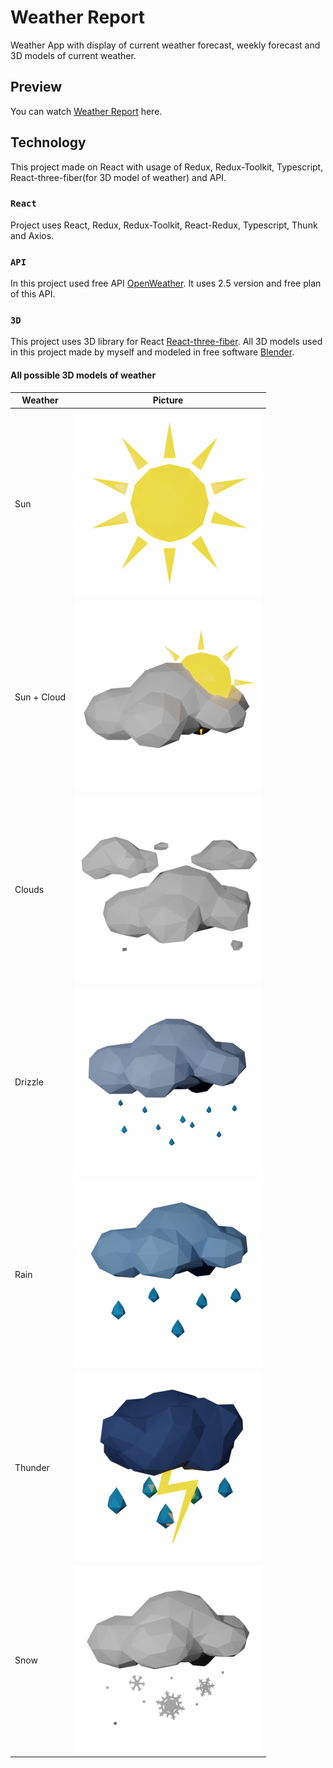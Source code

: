 # Weather Report

Weather App with display of current weather forecast, weekly forecast and 3D models of current weather.

## Preview

You can watch [Weather Report](https://weather-report-gules.vercel.app/) here.

## Technology

This project made on React with usage of Redux, Redux-Toolkit, Typescript, React-three-fiber(for 3D model of weather) and API.

### `React`

Project uses React, Redux, Redux-Toolkit, React-Redux, Typescript, Thunk and Axios.

### `API`

In this project used free API [OpenWeather](https://openweathermap.org/api). It uses 2.5 version and free plan of this API.

### `3D`

This project uses 3D library for React [React-three-fiber](https://docs.pmnd.rs/react-three-fiber/getting-started/introduction). All 3D models used in this project made by myself and modeled in free software [Blender](https://www.blender.org/).

#### All possible 3D models of weather

| Weather     | Picture                                                                  |
| ----------- | ------------------------------------------------------------------------ |
| Sun         | ![Sun_image](/src/assets/images/sun_small.png "Sun")                     |
| Sun + Cloud | ![Sun_Cloud_image](/src/assets/images/sun_cloud_small.png "Sun + Cloud") |
| Clouds      | ![Clouds_image](/src/assets/images/clouds_small.png "Clouds")            |
| Drizzle     | ![Drizzle_image](/src/assets/images/drizzle_small.png "Drizzle")         |
| Rain        | ![Rain_image](/src/assets/images/rain_small.png "Rain")                  |
| Thunder     | ![Thunder_image](/src/assets/images/thunder_small.png "Thunder")         |
| Snow        | ![Snow_image](/src/assets/images/snow_small.png "Snow")                  |
